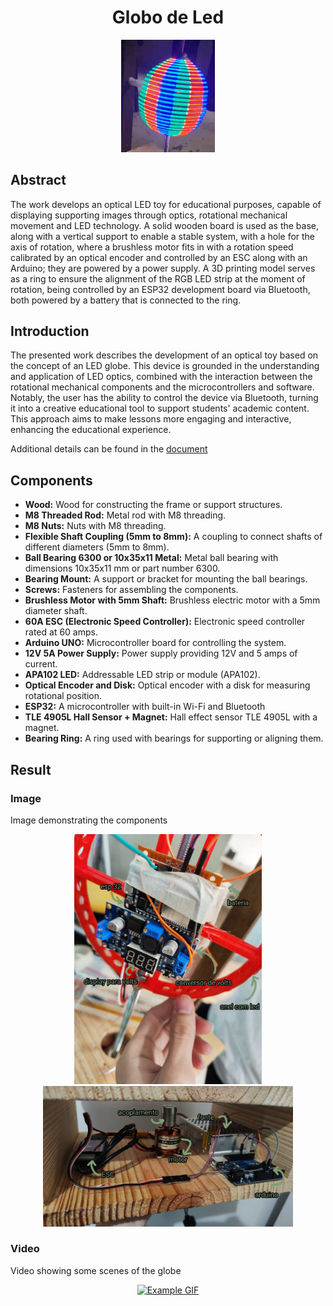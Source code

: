 <h1 align = "center"> Globo de Led </h1>

<div align="center">
    <a href="https://cplusplus.com/reference/" target="_blank" rel="noopener">
      <img src="/globe.jpeg" width="150"/>
    </a>
</div>

## Abstract
<p>
  The work develops an optical LED toy for educational purposes, capable of displaying
supporting images through optics, rotational mechanical movement and LED technology. A solid
wooden board is used as the base, along with a vertical support to enable a stable system, with
a hole for the axis of rotation, where a brushless motor fits in with a rotation speed calibrated
by an optical encoder and controlled by an ESC along with an Arduino; they are powered by
a power supply. A 3D printing model serves as a ring to ensure the alignment of the RGB
LED strip at the moment of rotation, being controlled by an ESP32 development board via
Bluetooth, both powered by a battery that is connected to the ring.
</p>


## Introduction 
<p> The presented work describes the development of an optical toy based on the concept of an LED globe. This device is grounded in the understanding and application of LED optics, combined with the interaction between the rotational mechanical components and the microcontrollers and software. Notably, the user has the ability to control the device via Bluetooth, turning it into a creative educational tool to support students' academic content. This approach aims to make lessons more engaging and interactive, enhancing the educational experience.
</p>
<p>Additional details can be found in the <a href="./Artigo_BrinquedoOpticodeLED.pdf" target="_blank"> document</a>
</p>


## Components
<ul>
  <li><strong>Wood:</strong> Wood for constructing the frame or support structures.</li>
  <li><strong>M8 Threaded Rod:</strong> Metal rod with M8 threading.</li>
  <li><strong>M8 Nuts:</strong> Nuts with M8 threading.</li>
  <li><strong>Flexible Shaft Coupling (5mm to 8mm):</strong> A coupling to connect shafts of different diameters (5mm to 8mm).</li>
  <li><strong>Ball Bearing 6300 or 10x35x11 Metal:</strong> Metal ball bearing with dimensions 10x35x11 mm or part number 6300.</li>
  <li><strong>Bearing Mount:</strong> A support or bracket for mounting the ball bearings.</li>
  <li><strong>Screws:</strong> Fasteners for assembling the components.</li>
  <li><strong>Brushless Motor with 5mm Shaft:</strong> Brushless electric motor with a 5mm diameter shaft.</li>
  <li><strong>60A ESC (Electronic Speed Controller):</strong> Electronic speed controller rated at 60 amps.</li>
  <li><strong>Arduino UNO:</strong> Microcontroller board for controlling the system.</li>
  <li><strong>12V 5A Power Supply:</strong> Power supply providing 12V and 5 amps of current.</li>
  <li><strong>APA102 LED:</strong> Addressable LED strip or module (APA102).</li>
  <li><strong>Optical Encoder and Disk:</strong> Optical encoder with a disk for measuring rotational position.</li>
  <li><strong>ESP32:</strong> A microcontroller with built-in Wi-Fi and Bluetooth</li>
  <li><strong>TLE 4905L Hall Sensor + Magnet:</strong> Hall effect sensor TLE 4905L with a magnet.</li>
  <li><strong>Bearing Ring:</strong> A ring used with bearings for supporting or aligning them.</li>
</ul>

## Result
<h3>Image</h3>
<p> Image demonstrating the components</p>
<div align = "center">
   <a href="https://cplusplus.com/reference/" target="_blank" rel="noopener">
      <img src="/anel.jpeg" width="300"/>
    </a>
    <a href="https://www.arduino.cc" target="_blank" rel="noopener">
         <img src="/base.jpeg" width="400"/>
    </a>
</div>
<h3>Video</h3>
<p>Video showing some scenes of the globe</p>
<div align = "center">
  <a href="https://www.sfml-dev.org" target="_blank" rel="noopener">
      <img src="/video_globoLEDgif.gif" width="300" height="450" alt="Example GIF">
    </a>
</div>

